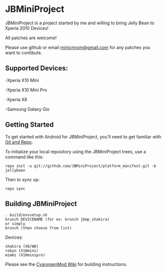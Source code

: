 JBMiniProject
=============
JBMiniProject is a project started by me and willing to bring Jelly Bean to Xperia 2010 Devices!

All patches are welcome!

Please use github or email minicmrom@gmail.com for any patches you want to contibute.

Supported Devices:
------------------
   -Xperia X10 Mini

   -Xperia X10 Mini Pro

   -Xperia X8

   -Samsung Galaxy Gio

Getting Started
---------------

To get started with Android for JBMiniProject, you'll need to get familiar with [Git and Repo](http://source.android.com/download/using-repo).

To initialize your local repository using the JBMiniProject trees, use a command like this:

    repo init -u git://github.com/JBMiniProject/platform_manifest.git -b jellybean

Then to sync up:

    repo sync

Building JBMiniProject
----------------------

    . build/envsetup.sh
    brunch DEVICENAME (for ex: brunch jbmp_shakira)
    or simply
    brunch (then choose from list)

Devices:

    shakira (X8/W8)
    robyn (X10mini)
    mimmi (X10minipro)


Please see the [CyanogenMod Wiki](http://wiki.cyanogenmod.com/) for building instructions.


